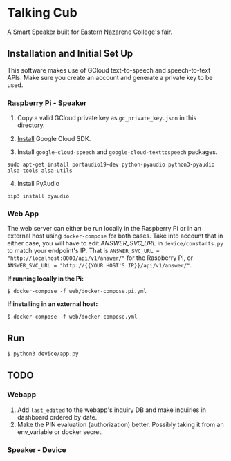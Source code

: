 # Talking Cub
A Smart Speaker built for Eastern Nazarene College's fair.

## Installation and Initial Set Up
This software makes use of GCloud text-to-speech and speech-to-text APIs. Make sure you create an account and generate a private key to be used.

### Raspberry Pi - Speaker
1. Copy a valid GCloud private key as ```gc_private_key.json``` in this directory.

2. [Install](https://github.com/thomas-vl/GoogleSpeechRPi) Google Cloud SDK.
3. Install ```google-cloud-speech``` and ```google-cloud-texttospeech``` packages. 

```
sudo apt-get install portaudio19-dev python-pyaudio python3-pyaudio alsa-tools alsa-utils
```
4. Install PyAudio
```
pip3 install pyaudio
```

### Web App
The web server can either be run locally in the Raspberry Pi or in an external host using ```docker-compose``` for both cases. Take into account that in either case, you will have to edit *ANSWER_SVC_URL* in ```device/constants.py``` to match your endpoint's IP. That is ```ANSWER_SVC_URL = "http://localhost:8000/api/v1/answer/"``` for the Raspberry Pi, or ```ANSWER_SVC_URL = "http://{{YOUR HOST'S IP}}/api/v1/answer/"```.

**If running locally in the Pi:**
```
$ docker-compose -f web/docker-compose.pi.yml
```

**If installing in an external host:**
```
$ docker-compose -f web/docker-compose.yml
```

## Run
```
$ python3 device/app.py
```

## TODO
### Webapp
1. Add `last_edited` to the webapp's inquiry DB and make inquiries in dashboard ordered by date.
2. Make the PIN evaluation (authorization) better. Possibly taking it from an env_variable or docker secret.
### Speaker - Device
